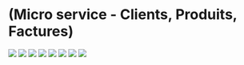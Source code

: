 <h1>(Micro service - Clients, Produits, Factures)</h1>
<img src="./captures/new1.jpg">
<img src="./captures/new2.jpg">
<img src="./captures/new3.png">
<img src="./captures/new4.jpg">
<img src="./captures/new5.jpg">
<img src="./captures/new6.jpg">
<img src="./captures/new7.jpg">
<img src="./captures/new8.jpg">
